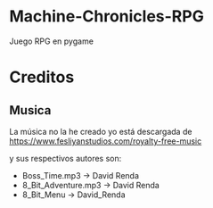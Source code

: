 # Machine-Chronicles-RPG

Juego RPG en pygame

# Creditos

## Musica

La música no la he creado yo está descargada de https://www.fesliyanstudios.com/royalty-free-music

y sus respectivos autores son:

- Boss_Time.mp3 -> David Renda
- 8_Bit_Adventure.mp3 ->  David Renda
- 8_Bit_Menu -> David_Renda

